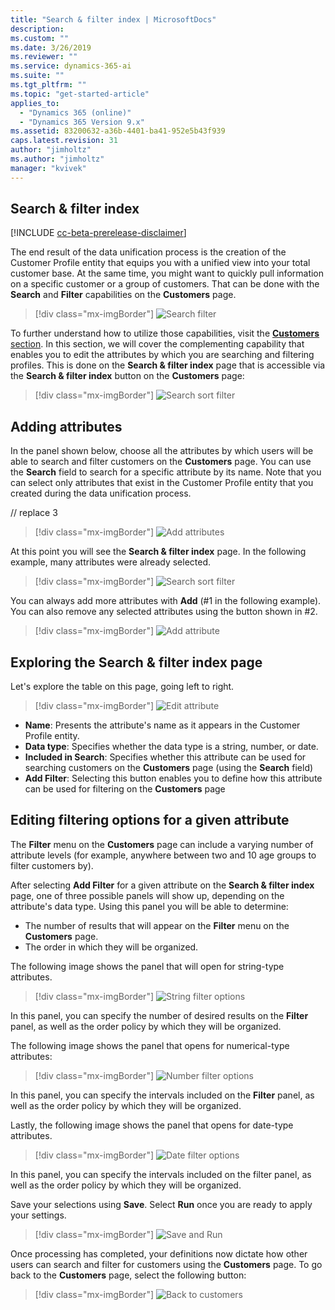```yaml
---
title: "Search & filter index | MicrosoftDocs"
description: 
ms.custom: ""
ms.date: 3/26/2019
ms.reviewer: ""
ms.service: dynamics-365-ai
ms.suite: ""
ms.tgt_pltfrm: ""
ms.topic: "get-started-article"
applies_to: 
  - "Dynamics 365 (online)"
  - "Dynamics 365 Version 9.x"
ms.assetid: 83200632-a36b-4401-ba41-952e5b43f939
caps.latest.revision: 31
author: "jimholtz"
ms.author: "jimholtz"
manager: "kvivek"
---
```


## Search & filter index

[!INCLUDE [cc-beta-prerelease-disclaimer](../includes/cc-beta-prerelease-disclaimer.md)]

The end result of the data unification process is the creation of the Customer Profile entity that equips you with a unified view into your total customer base. At the same time, you might want to quickly pull information on a specific customer or a group of customers. That can be done with the **Search** and **Filter** capabilities on the **Customers** page.

> [!div class="mx-imgBorder"] 
> ![](media/search-filter.png "Search filter")

To further understand how to utilize those capabilities, visit the [**Customers** section](pm-customers.md). In this section, we will cover the complementing capability that enables you to edit the attributes by which you are searching and filtering profiles. This is done on the **Search & filter index** page that is accessible via the **Search & filter index** button on the **Customers** page:

> [!div class="mx-imgBorder"] 
> ![](media/search-sort-filter.png "Search sort filter")

## Adding attributes

In the panel shown below, choose all the attributes by which users will be able to search and filter customers on the **Customers** page. You can use the **Search** field to search for a specific attribute by its name. Note that you can select only attributes that exist in the Customer Profile entity that you created during the data unification process.

// replace 3
> [!div class="mx-imgBorder"] 
> ![](media/add-attributes2.png "Add attributes")

At this point you will see the **Search & filter index** page. In the following example, many attributes were already selected.

> [!div class="mx-imgBorder"] 
> ![](media/search-sort-filter2.png "Search sort filter")

You can always add more attributes with **Add** (#1 in the following example). You can also remove any selected attributes using the button shown in #2.

> [!div class="mx-imgBorder"] 
> ![](media/search-sort-filter-add.png "Add attribute")

## Exploring the Search & filter index page

Let's explore the table on this page, going left to right.

> [!div class="mx-imgBorder"] 
> ![](media/search-sort-filter-edit.png "Edit attribute")

- **Name**: Presents the attribute's name as it appears in the Customer Profile entity.
- **Data type**: Specifies whether the data type is a string, number, or date.
- **Included in Search**: Specifies whether this attribute can be used for searching customers on the **Customers** page (using the **Search** field)
- **Add Filter**: Selecting this button enables you to define how this attribute can be used for filtering on the **Customers** page

## Editing filtering options for a given attribute

The **Filter** menu on the **Customers** page can include a varying number of attribute levels (for example, anywhere between two and 10 age groups to filter customers by). 

After selecting **Add Filter** for a given attribute on the **Search & filter index** page, one of three possible panels will show up, depending on the attribute's data type. Using this panel you will be able to determine:

- The number of results that will appear on the **Filter** menu on the **Customers** page. 
- The order in which they will be organized.

The following image shows the panel that will open for string-type attributes.

> [!div class="mx-imgBorder"] 
> ![](media/string-filter-options.png "String filter options")

In this panel, you can specify the number of desired results on the **Filter** panel, as well as the order policy by which they will be organized. 

The following image shows the panel that opens for numerical-type attributes:

> [!div class="mx-imgBorder"] 
> ![](media/number-filter-options.png "Number filter options")

In this panel, you can specify the intervals included on the **Filter** panel, as well as the order policy by which they will be organized.

Lastly, the following image shows the panel that opens for date-type attributes.

> [!div class="mx-imgBorder"] 
> ![](media/date-filter-options.png "Date filter options")

In this panel, you can specify the intervals included on the filter panel, as well as the order policy by which they will be organized.

Save your selections using **Save**. Select **Run** once you are ready to apply your settings. 

> [!div class="mx-imgBorder"] 
> ![](media/search-sort-filter-save-run.png "Save and Run")

Once processing has completed, your definitions now dictate how other users can search and filter for customers using the **Customers** page. To go back to the **Customers** page, select the following button:

> [!div class="mx-imgBorder"] 
> ![](media/search-filter-index-back-customers.png "Back to customers")


